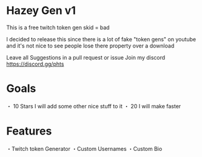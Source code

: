 # Hazey Gen v1
This is a free twitch token gen skid = bad


I decided to release this since there is a lot of fake "token gens" on youtube and it's not nice to see people lose there property over a download

Leave all Suggestions in a pull request or issue
Join my discord
https://discord.gg/phts

# Goals

・ 10 Stars I will add some other nice stuff to it
・ 20  I will make faster

# Features

・Twitch token Generator
・Custom Usernames
・Custom Bio
